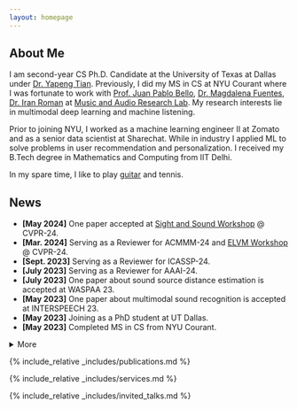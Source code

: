 ```yaml
---
layout: homepage
---
```


## About Me
I am second-year CS Ph.D. Candidate at the University of Texas at Dallas under [Dr. Yapeng Tian](https://www.yapengtian.com/).
Previously, I did my MS in CS at NYU Courant where I was fortunate to work with [Prof. Juan Pablo Bello](https://engineering.nyu.edu/faculty/juan-pablo-bello), [Dr. Magdalena Fuentes](https://magdalenafuentes.github.io/), [Dr. Iran Roman](https://ccrma.stanford.edu/~iran/) at [Music and Audio Research Lab](https://steinhardt.nyu.edu/marl).
My research interests lie in multimodal deep learning and machine listening.  

Prior to joining NYU, I worked as a machine learning engineer II at Zomato and as a senior data scientist at Sharechat. 
While in industry I applied ML to solve problems in user recommendation and personalization. 
I received my B.Tech degree in Mathematics and Computing from IIT Delhi. 

In my spare time, I like to play [guitar](https://www.youtube.com/channel/UCdkc_DZCi8VtEiH1YYKrD5w) and tennis.

## News
- **[May 2024]** One paper accepted at [Sight and Sound Workshop](https://sightsound.org/#schedule) @ CVPR-24. 
- **[Mar. 2024]** Serving as a Reviewer for ACMMM-24 and [ELVM Workshop](https://sites.google.com/view/elvm/call-for-papers) @ CVPR-24. 
- **[Sept. 2023]** Serving as a Reviewer for ICASSP-24. 
- **[July 2023]** Serving as a Reviewer for AAAI-24. 
- **[July 2023]** One paper about sound source distance estimation is accepted at WASPAA 23. 
- **[May 2023]** One paper about multimodal sound recognition is accepted at INTERSPEECH 23.
- **[May 2023]** Joining as a PhD student at UT Dallas.
- **[May 2023]** Completed MS in CS from NYU Courant.

<details>
  <summary>More</summary>

  - **[May 2023]** Received Exceptional Contribution award as guitarist for NYU pop/rock ensemble.
  - **[May 2023]** NYU pop/rock ensemble won the 2023 Downbeat award for outstanding performance.
  - **[Mar. 2023]** Serving as a reviewer for Machine Learning for Signal Processing (MLSP) 2023.
  - **[Nov. 2022]** Our paper about sound localization is accepted to DCASE 2022 Workshop.

</details>

<!---
<details><summary> More </summary>
  
- **[May 2023]** Received Exceptional Contribution award as guitarist for NYU pop/rock ensemble.
- **[May 2023]** NYU pop/rock ensemble won the 2023 Downbeat award for outstanding performance.
- **[Mar. 2023]** Serving as a reviewer for Machine Learning for Signal Processing (MLSP) 2023.
- **[Nov. 2022]** Our paper about sound localization is accepted to DCASE 2022 Workshop.

</details>
-->

{% include_relative _includes/publications.md %}

{% include_relative _includes/services.md %}

{% include_relative _includes/invited_talks.md %}
